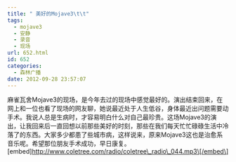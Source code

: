 ```yaml
---
title: " 美好的Mojave3\t\t"
tags:
  - mojave3
  - 安静
  - 录音
  - 现场
url: 652.html
id: 652
categories:
  - 森林广播
date: 2012-09-28 23:57:07
---
```


麻雀瓦舍Mojave3的现场，是今年去过的现场中感觉最好的。演出结束回来，在网上和一位也看了现场的网友聊，她说最近处于人生低谷，身体最近出问题需要动手术。我说人总是生病时，才容易明白什么对自己最珍贵。这场Mojave3的演出，让我回来后一直回想以前那些美好的时刻，那些在我们每天忙忙碌碌生活中冷落了的东西。大家多少都患了些城市病，这样说来，原来Mojave3这也是治愈系音乐呢。希望那位朋友手术成功，早日康复。   \[embed\]http://www.coletree.com/radio/coletree\_radio\_044.mp3\[/embed\]
